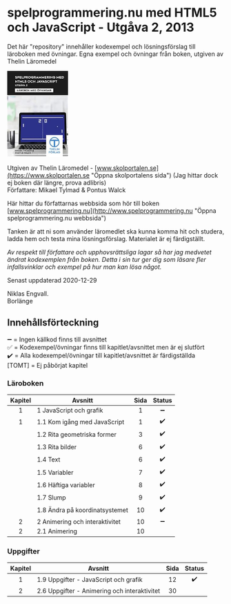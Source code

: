 # spelprogrammering.nu med HTML5 och JavaScript - Utgåva 2, 2013

Det här "repository" innehåller kodexempel och lösningsförslag till läroboken med övningar.
Egna exempel och övningar från boken, utgiven av Thelin Läromedel

![spelprogrammering.nu med HTML5 och JavaScript - Utgåva 2, 2013](bokbild.png)

Utgiven av Thelin Läromedel - [www.skolportalen.se](https://www.skolportalen.se "Öppna skolportalens sida") (Jag hittar dock ej boken där längre, prova adlibris)  
Författare: Mikael Tylmad & Pontus Walck

Här hittar du författarnas webbsida som hör till boken 
[www.spelprogrammering.nu](http://www.spelprogrammering.nu "Öppna spelprogrammering.nu webbsida")  

Tanken är att ni som använder läromedlet ska kunna komma hit och studera, ladda hem och testa mina lösningsförslag.
Materialet är ej färdigställt.

_Av respekt till författare och upphovsrättsliga lagar så har jag medvetet ändrat 
kodexemplen från boken. Detta i sin tur ger dig som läsare fler infallsvinklar och 
exempel på hur man kan lösa något._

Senast uppdaterad 2020-12-29

Niklas Engvall.  
Borlänge   

## Innehållsförteckning 

  :heavy_minus_sign: = Ingen källkod finns till avsnittet<br />
  :white_check_mark: = Kodexempel/övningar finns till kapitlet/avsnittet men är ej slutfört<br />
  :heavy_check_mark: = Alla kodexempel/övningar till kapitlet/avsnittet är färdigställda<br /> 
  [TOMT] = Ej påbörjat kapitel

### Läroboken

| Kapitel | Avsnitt                                              |  Sida  |   Status  |
| :-----: | ---------------------------------------------------- | :----: | :-------: |
|    1    | 1   JavaScript och grafik                            |     1  | :heavy_minus_sign: |
|    1    | 1.1 Kom igång med JavaScript                         |     1  | :heavy_check_mark: |
|         | 1.2 Rita geometriska former                          |     3  | :heavy_check_mark: |
|         | 1.3 Rita bilder                                      |     6  | :heavy_check_mark: |
|         | 1.4 Text                                             |     6  | :heavy_check_mark: |
|         | 1.5 Variabler                                        |     7  | :heavy_check_mark: |
|         | 1.6 Häftiga variabler                                |     8  | :heavy_check_mark: |
|         | 1.7 Slump                                            |     9  | :heavy_check_mark: |
|         | 1.8 Ändra på koordinatsystemet                       |    10  | :heavy_check_mark: |
|    2    | 2   Animering och interaktivitet                     |    10  | :heavy_minus_sign: |
|    2    | 2.1 Animering                                        |    10  |           |
  
  
### Uppgifter

| Kapitel | Avsnitt                                              |  Sida  |   Status  |
| :-----: | ---------------------------------------------------- | :----: | :-------: |
|    1    | 1.9 Uppgifter - JavaScript och grafik                |    12  | :heavy_check_mark: |  
|    2    | 2.6 Uppgifter - Animering och interaktivitet         |    30  |           |  

